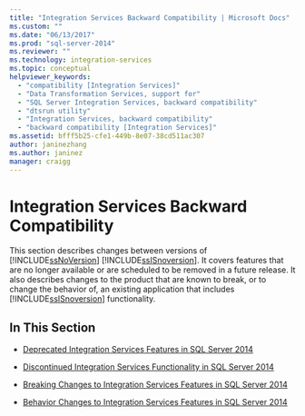```yaml
---
title: "Integration Services Backward Compatibility | Microsoft Docs"
ms.custom: ""
ms.date: "06/13/2017"
ms.prod: "sql-server-2014"
ms.reviewer: ""
ms.technology: integration-services
ms.topic: conceptual
helpviewer_keywords: 
  - "compatibility [Integration Services]"
  - "Data Transformation Services, support for"
  - "SQL Server Integration Services, backward compatibility"
  - "dtsrun utility"
  - "Integration Services, backward compatibility"
  - "backward compatibility [Integration Services]"
ms.assetid: bfff5b25-cfe1-449b-8e07-38cd511ac307
author: janinezhang
ms.author: janinez
manager: craigg
---
```

# Integration Services Backward Compatibility
  This section describes changes between versions of [!INCLUDE[ssNoVersion](../includes/ssnoversion-md.md)] [!INCLUDE[ssISnoversion](../includes/ssisnoversion-md.md)]. It covers features that are no longer available or are scheduled to be removed in a future release. It also describes changes to the product that are known to break, or to change the behavior of, an existing application that includes [!INCLUDE[ssISnoversion](../includes/ssisnoversion-md.md)] functionality.  
  
## In This Section  
  
-   [Deprecated Integration Services Features in SQL Server 2014](../../2014/integration-services/deprecated-integration-services-features-in-sql-server-2014.md)  
  
-   [Discontinued Integration Services Functionality in SQL Server 2014](../../2014/integration-services/discontinued-integration-services-functionality-in-sql-server-2014.md)  
  
-   [Breaking Changes to Integration Services Features in SQL Server 2014](../../2014/integration-services/breaking-changes-to-integration-services-features-in-sql-server-2014.md)  
  
-   [Behavior Changes to Integration Services Features in SQL Server 2014](../../2014/integration-services/behavior-changes-to-integration-services-features-in-sql-server-2014.md)  
  
  
